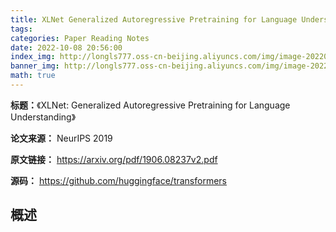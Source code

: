 ```yaml
---
title: XLNet Generalized Autoregressive Pretraining for Language Understanding
tags: 
categories: Paper Reading Notes
date: 2022-10-08 20:56:00
index_img: http://longls777.oss-cn-beijing.aliyuncs.com/img/image-20220927142410395.png
banner_img: http://longls777.oss-cn-beijing.aliyuncs.com/img/image-20220927142410395.png
math: true
---
```


**标题：**《XLNet: Generalized Autoregressive Pretraining for Language Understanding》

**论文来源：** NeurIPS 2019

**原文链接：** https://arxiv.org/pdf/1906.08237v2.pdf

**源码：** https://github.com/huggingface/transformers

## 概述

